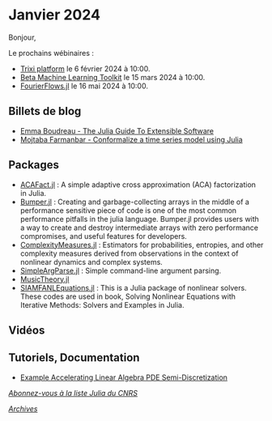 # Janvier 2024 

Bonjour, 

Le prochains wébinaires :

 - [Trixi platform](https://calcul.math.cnrs.fr/cafe-julia-trixi.html) le 6 février 2024 à 10:00.
 - [Beta Machine Learning Toolkit](https://calcul.math.cnrs.fr/cafe-julia-7.html) le 15 mars 2024 à 10:00.
 - [FourierFlows.jl](https://calcul.math.cnrs.fr/cafe-julia-fourierflows.html) le 16 mai 2024 à 10:00.

## Billets de blog

- [Emma Boudreau - The Julia Guide To Extensible Software](https://chifi.dev/the-julia-guide-to-extensible-software-d4c44e269e66)
- [Mojtaba Farmanbar - Conformalize a time series model using Julia](https://juliazoid.com/conformalize-a-time-series-model-using-julia-b8f72c3f72aa)

## Packages

- [ACAFact.jl](https://github.com/cgeoga/ACAFact.jl) : A simple adaptive cross approximation (ACA) factorization in Julia.
- [Bumper.jl](https://github.com/MasonProtter/Bumper.jl) : Creating and garbage-collecting arrays in the middle of a performance sensitive piece of code is one of the most common performance pitfalls in the julia language. Bumper.jl provides users with a way to create and destroy intermediate arrays with zero performance compromises, and useful features for developers.
- [ComplexityMeasures.jl](https://github.com/JuliaDynamics/ComplexityMeasures.jl) : Estimators for probabilities, entropies, and other complexity measures derived from observations in the context of nonlinear dynamics and complex systems.
- [SimpleArgParse.jl](https://github.com/admercs/SimpleArgParse.jl) : Simple command-line argument parsing.
- [MusicTheory.jl](https://github.com/dpsanders/MusicTheory.jl)
- [SIAMFANLEquations.jl](https://github.com/ctkelley/SIAMFANLEquations.jl) : This is a Julia package of nonlinear solvers. These codes are used in book, Solving Nonlinear Equations with Iterative Methods: Solvers and Examples in Julia.

## Vidéos

## Tutoriels, Documentation

- [Example Accelerating Linear Algebra PDE Semi-Discretization](https://docs.sciml.ai/DiffEqDocs/stable/tutorials/faster_ode_example/#Example-Accelerating-Linear-Algebra-PDE-Semi-Discretization)

[*Abonnez-vous à la liste Julia du CNRS*](https://listes.services.cnrs.fr/wws/subscribe/julia)

[*Archives*](https://pnavaro.github.io/NouvellesJulia)
